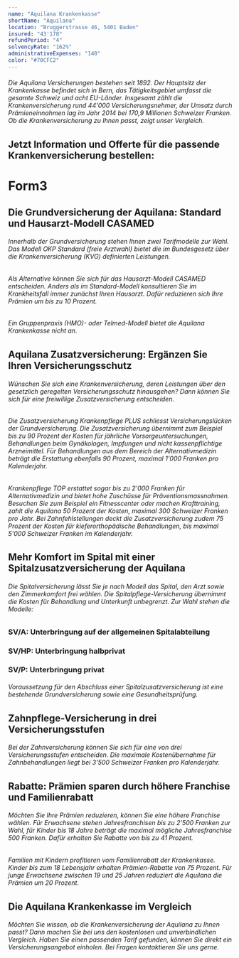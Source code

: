```yaml
---
name: "Aquilana Krankenkasse"
shortName: "Aquilana"
location: "Bruggerstrasse 46, 5401 Baden"
insured: "43'178"
refundPeriod: "4"
solvencyRate: "162%"
administrativeExpenses: "140"
color: "#70CFC2"
---
```


###### Die Aquilana Versicherungen bestehen seit 1892. Der Hauptsitz der Krankenkasse befindet sich in Bern, das Tätigkeitsgebiet umfasst die gesamte Schweiz und acht EU-Länder. Insgesamt zählt die Krankenversicherung rund 44'000 Versicherungsnehmer, der Umsatz durch Prämieneinnahmen lag im Jahr 2014 bei 170,9 Millionen Schweizer Franken. Ob die Krankenversicherung zu Ihnen passt, zeigt unser Vergleich.

## Jetzt Information und Offerte für die passende Krankenversicherung bestellen:

# Form3

## Die Grundversicherung der Aquilana: Standard und Hausarzt-Modell CASAMED

###### Innerhalb der Grundversicherung stehen Ihnen zwei Tarifmodelle zur Wahl. Das Modell OKP Standard (freie Arztwahl) bietet die im Bundesgesetz über die Krankenversicherung (KVG) definierten Leistungen.

###### Als Alternative können Sie sich für das Hausarzt-Modell CASAMED entscheiden. Anders als im Standard-Modell konsultieren Sie im Krankheitsfall immer zunächst Ihren Hausarzt. Dafür reduzieren sich Ihre Prämien um bis zu 10 Prozent.

###### Ein Gruppenpraxis (HMO)- oder Telmed-Modell bietet die Aquilana Krankenkasse nicht an.

## Aquilana Zusatzversicherung: Ergänzen Sie Ihren Versicherungsschutz

###### Wünschen Sie sich eine Krankenversicherung, deren Leistungen über den gesetzlich geregelten Versicherungsschutz hinausgehen? Dann können Sie sich für eine freiwillige Zusatzversicherung entscheiden.

###### Die Zusatzversicherung Krankenpflege PLUS schliesst Versicherungslücken der Grundversicherung. Die Zusatzversicherung übernimmt zum Beispiel bis zu 90 Prozent der Kosten für jährliche Vorsorgeuntersuchungen, Behandlungen beim Gynäkologen, Impfungen und nicht kassenpflichtige Arzneimittel. Für Behandlungen aus dem Bereich der Alternativmedizin beträgt die Erstattung ebenfalls 90 Prozent, maximal 1'000 Franken pro Kalenderjahr.

###### Krankenpflege TOP erstattet sogar bis zu 2'000 Franken für Alternativmedizin und bietet hohe Zuschüsse für Präventionsmassnahmen. Besuchen Sie zum Beispiel ein Fitnesscenter oder machen Krafttraining, zahlt die Aquilana 50 Prozent der Kosten, maximal 300 Schweizer Franken pro Jahr. Bei Zahnfehlstellungen deckt die Zusatzversicherung zudem 75 Prozent der Kosten für kieferorthopädische Behandlungen, bis maximal 5'000 Schweizer Franken im Kalenderjahr.

## Mehr Komfort im Spital mit einer Spitalzusatzversicherung der Aquilana

###### Die Spitalversicherung lässt Sie je nach Modell das Spital, den Arzt sowie den Zimmerkomfort frei wählen. Die Spitalpflege-Versicherung übernimmt die Kosten für Behandlung und Unterkunft unbegrenzt. Zur Wahl stehen die Modelle:

### SV/A: Unterbringung auf der allgemeinen Spitalabteilung

### SV/HP: Unterbringung halbprivat

### SV/P: Unterbringung privat

###### Voraussetzung für den Abschluss einer Spitalzusatzversicherung ist eine bestehende Grundversicherung sowie eine Gesundheitsprüfung.

## Zahnpflege-Versicherung in drei Versicherungsstufen

###### Bei der Zahnversicherung können Sie sich für eine von drei Versicherungsstufen entscheiden. Die maximale Kostenübernahme für Zahnbehandlungen liegt bei 3'500 Schweizer Franken pro Kalenderjahr.

## Rabatte: Prämien sparen durch höhere Franchise und Familienrabatt

###### Möchten Sie Ihre Prämien reduzieren, können Sie eine höhere Franchise wählen. Für Erwachsene stehen Jahresfranchisen bis zu 2'500 Franken zur Wahl, für Kinder bis 18 Jahre beträgt die maximal mögliche Jahresfranchise 500 Franken. Dafür erhalten Sie Rabatte von bis zu 41 Prozent.

###### Familien mit Kindern profitieren vom Familienrabatt der Krankenkasse. Kinder bis zum 18 Lebensjahr erhalten Prämien-Rabatte von 75 Prozent. Für junge Erwachsene zwischen 19 und 25 Jahren reduziert die Aquilana die Prämien um 20 Prozent.

## Die Aquilana Krankenkasse im Vergleich

###### Möchten Sie wissen, ob die Krankenversicherung der Aquilana zu Ihnen passt? Dann machen Sie bei uns den kostenlosen und unverbindlichen Vergleich. Haben Sie einen passenden Tarif gefunden, können Sie direkt ein Versicherungsangebot einholen. Bei Fragen kontaktieren Sie uns gerne.
